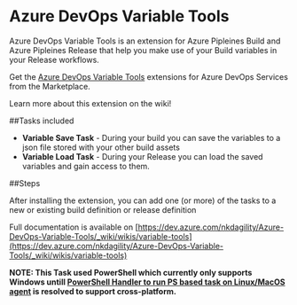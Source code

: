 # Azure DevOps Variable Tools

Azure DevOps Variable Tools is an extension for Azure Pipleines Build and Azure Pipleines Release that help you make use of your Build variables in your Release workflows.

Get the [Azure DevOps Variable Tools](https://marketplace.visualstudio.com/items?itemName=nkdagility.variablehydration) extensions for Azure DevOps Services from the Marketplace.

Learn more about this extension on the wiki!

##Tasks included

- **Variable Save Task** - During your build you can save the variables to a json file stored with your other build assets
- **Variable Load Task** - During your Release you can load the saved variables and gain access to them.

##Steps

After installing the extension, you can add one (or more) of the tasks to a new or existing build definition or release definition

Full documentation is available on [https://dev.azure.com/nkdagility/Azure-DevOps-Variable-Tools/_wiki/wikis/variable-tools](https://dev.azure.com/nkdagility/Azure-DevOps-Variable-Tools/_wiki/wikis/variable-tools)

**NOTE: This Task used PowerShell which currently only supports Windows untill [PowerShell Handler to run PS based task on Linux/MacOS agent](https://github.com/Microsoft/vsts-task-lib/issues/314) is resolved to support cross-platform.**
